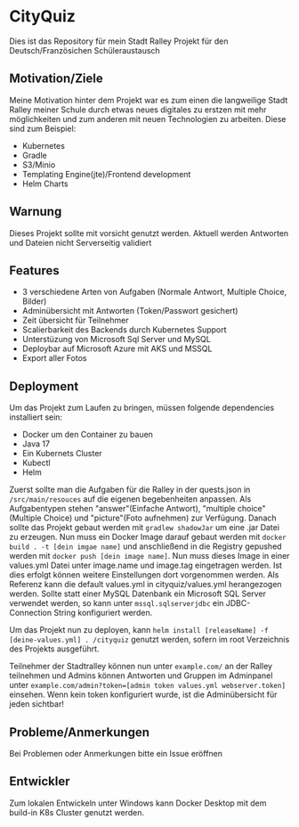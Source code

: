 # CityQuiz

Dies ist das Repository für mein Stadt Ralley Projekt für den Deutsch/Französichen Schüleraustausch

## Motivation/Ziele

Meine Motivation hinter dem Projekt war es zum einen die langweilige Stadt Ralley meiner Schule 
durch etwas neues digitales zu erstzen mit mehr möglichkeiten und zum anderen mit neuen 
Technologien zu arbeiten. Diese sind zum Beispiel:
- Kubernetes
- Gradle
- S3/Minio
- Templating Engine(jte)/Frontend development
- Helm Charts

## Warnung

Dieses Projekt sollte mit vorsicht genutzt werden. Aktuell werden Antworten und Dateien nicht 
Serverseitig validiert

## Features
- 3 verschiedene Arten von Aufgaben (Normale Antwort, Multiple Choice, Bilder)
- Adminübersicht mit Antworten (Token/Passwort gesichert)
- Zeit übersicht für Teilnehmer
- Scalierbarkeit des Backends durch Kubernetes Support
- Unterstüzung von Microsoft Sql Server und MySQL
- Deploybar auf Microsoft Azure mit AKS und MSSQL
- Export aller Fotos

## Deployment

Um das Projekt zum Laufen zu bringen, müssen folgende dependencies installiert sein:
- Docker um den Container zu bauen
- Java 17
- Ein Kubernets Cluster
- Kubectl
- Helm

Zuerst sollte man die Aufgaben für die Ralley in der quests.json in ``/src/main/resouces`` auf die 
eigenen begebenheiten anpassen. Als Aufgabentypen stehen "answer"(Einfache Antwort), "multiple choice"
(Multiple Choice) und "picture"(Foto aufnehmen) zur Verfügung. Danach sollte das Projekt gebaut 
werden mit ``gradlew shadowJar`` um eine .jar Datei zu erzeugen. Nun muss ein Docker Image 
darauf gebaut werden mit ``docker build . -t [dein imgae name]`` und anschließend in die 
Registry gepushed werden mit ``docker push [dein image name]``. Nun muss dieses Image in einer 
values.yml Datei unter image.name und image.tag eingetragen werden. Ist dies erfolgt können 
weitere Einstellungen dort vorgenommen werden. Als Referenz kann die default values.yml in 
cityquiz/values.yml herangezogen werden. Sollte statt einer MySQL Datenbank ein Microsoft SQL 
Server verwendet werden, so kann unter ``mssql.sqlserverjdbc`` ein JDBC-Connection String 
konfiguriert werden.

Um das Projekt nun zu deployen, kann ``helm install [releaseName] -f [deine-values.yml] .
/cityquiz`` genutzt 
werden, 
sofern im root Verzeichnis des Projekts ausgeführt.

Teilnehmer der Stadtralley können nun unter ``example.com/`` an der Ralley teilnehmen und Admins 
können Antworten und Gruppen im Adminpanel unter ``example.com/admin?token=[admin token values.yml webserver.token]`` einsehen. Wenn kein token konfiguriert wurde, ist die Adminübersicht 
für jeden sichtbar!

## Probleme/Anmerkungen

Bei Problemen oder Anmerkungen bitte ein Issue eröffnen

## Entwickler

Zum lokalen Entwickeln unter Windows kann Docker Desktop mit dem build-in K8s Cluster genutzt 
werden.